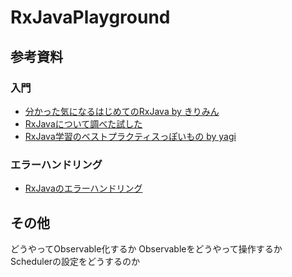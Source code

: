 # RxJavaPlayground

## 参考資料

### 入門

* [分かった気になるはじめてのRxJava by きりみん](https://speakerdeck.com/kirimin/fen-katutaqi-ninaruhazimetefalserxjava)
* [RxJavaについて調べた試した](http://kirimin.hatenablog.com/entry/20141012/1413126770)
* [RxJava学習のベストプラクティスっぽいもの by yagi](https://speakerdeck.com/sys1yagi/rxjavaxue-xi-falsehesutohurakuteisutuhoimofalse)

### エラーハンドリング

* [RxJavaのエラーハンドリング](http://qiita.com/boohbah/items/108b378c5cb593c666e6)

## その他

どうやってObservable化するか
Observableをどうやって操作するか
Schedulerの設定をどうするのか